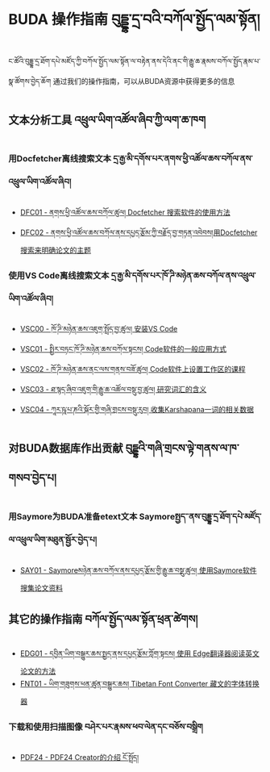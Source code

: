 
# BUDA 操作指南 བུདྡྷ་དྲ་བའི་བཀོལ་སྤྱོད་ལམ་སྟོན། 
ང་ཚོའི་བུདྡྷ་དྲ་ཐོག་དཔེ་མཛོད་ཀྱི་བཀོལ་སྤྱོད་ལམ་སྟོན་ལ་བརྟེན་ནས་དེའི་ནང་གི་རྒྱུ་ཆ་རྣམས་བཀོལ་སྤྱོད་རྣམ་པ་སྣ་ཚོགས་བྱེད་ཆོག 
通过我们的操作指南，可以从BUDA资源中获得更多的信息

## 文本分析工具 འཕྲུལ་ཡིག་འཚོལ་ཞིབ་ཀྱི་ལག་ཆ་ཁག 
### 用Docfetcher离线搜索文本 དྲ་རྒྱ་མི་དགོས་པར་ནགས་ཕྱི་འཚོལ་ཆས་བཀོལ་ནས་འཕྲུལ་ཡིག་འཚོལ་ཞིབ།

*   [DFC01 - ནགས་ཕྱི་འཚོལ་ཆས་བཀོལ་ཚུལ། Docfetcher 搜索软件的使用方法](howtoguides/DFC01/index)
*   [DFC02 - ནགས་ཕྱི་འཚོལ་ཆས་བཀོལ་ནས་དཔྱད་རྩོམ་ཀྱི་བརྗོད་བྱ་གཏན་འབེབས།用Docfetcher搜索来明确论文的主题](howtoguides/DFC02/index)

### 使用VS Code离线搜索文本 དྲ་རྒྱ་མི་དགོས་པར་ཁོ་ཌི་མཉེན་ཆས་བཀོལ་ནས་འཕྲུལ་ཡིག་འཚོལ་ཞིབ།

*   [VSC00 - ཁོ་ཌི་མཉེན་ཆས་འཇུག་སྤྲོད་བྱ་ཚུལ། 安装VS Code](howtoguides/VSC00/index)
*   [VSC01 - སྤྱིར་བཏང་ཁོ་ཌི་མཉེན་ཆས་བཀོལ་སྟངས། Code软件的一般应用方式](howtoguides/VSC01/index)
*   [VSC02 - ཁོ་ཌི་མཉེན་ཆས་ནང་ལས་གནས་བཟོ་ཚུལ། Code软件上设置工作区的课程](howtoguides/VSC02/index)
*   [VSC03 - ཐ་སྙད་ཞིབ་འཇུག་གི་རྒྱུ་ཆ་འཚོལ་བསྡུ་བྱ་ཚུལ། 研究词汇的含义](howtoguides/VSC03/index)
*   [VSC04 - ཀཱར་ཥཱ་པ་ཎའི་སྐོར་གྱི་གཞི་གྲངས་བསྡུ་རུབ། 收集Karshapana一词的相关数据](howtoguides/VSC04/index)

## 对BUDA数据库作出贡献 བུདྡྷའི་གཞི་གྲངས་ལྟེ་གནས་ལ་ཁ་གསབ་བྱེད་པ།

### 用Saymore为BUDA准备etext文本 Saymoreསྤྱད་་ནས་བུདྡྷ་དྲ་ཐོག་དཔེ་མཛོད་ལ་འཕྲུལ་ཡིག་མཐུན་སྦྱོར་བྱེད་པ།

* [SAY01 - Saymoreམཉེན་ཆས་བཀོལ་ནས་དཔྱད་རྩོམ་གྱི་རྒྱུ་ཆ་བསྡུ་ཚུལ། 使用Saymore软件搜集论文资料](howtoguides/SAY01/index)

## 其它的操作指南 བཀོལ་སྤྱོད་ལམ་སྟོན་ཕྲན་ཚེགས།

*   [EDG01 - དབྱིན་ཡིག་བསྒྱུར་ཆས་སྤྱད་ནས་དཔྱད་རྩོམ་ཀློག་སྟངས། 使用 Edge翻译器阅读英文论文的方法](howtoguides/EDG01/index)
*   [FNT01 - ཡིག་གཟུགས་ཕན་ཚུན་བསྒྱུར་ཆས། Tibetan Font Converter 藏文的字体转换器](howtoguides/FNT01/index)

### 下载和使用扫描图像 བཤེར་པར་རྣམས་ཕབ་ལེན་དང་བཅོས་བསྒྲིག 
* [PDF24 - PDF24 Creator的介绍 ངོ་སྤྲོད།](howtoguides/PDF24/index)

